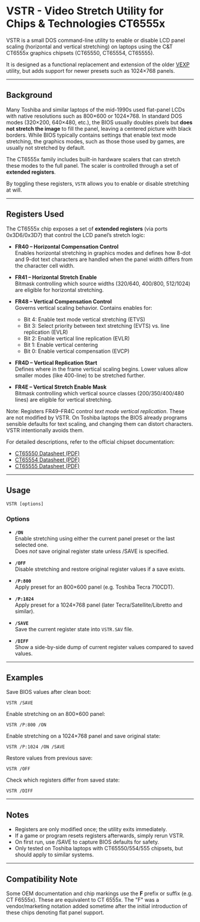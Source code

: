 # VSTR - Video Stretch Utility for Chips & Technologies CT6555x

VSTR is a small DOS command-line utility to enable or disable LCD panel scaling 
(horizontal and vertical stretching) on laptops using the C&T CT6555x graphics chipsets 
(CT65550, CT65554, CT65555).  

It is designed as a functional replacement and extension of the older
[VEXP](https://archive.org/details/vexp13_1997) utility, but adds support for newer
presets such as 1024×768 panels.

---

## Background

Many Toshiba and similar laptops of the mid-1990s used flat-panel LCDs with native 
resolutions such as 800×600 or 1024×768. In standard DOS modes (320×200, 640×480, etc.), 
the BIOS usually doubles pixels but **does not stretch the image** to fill the panel, 
leaving a centered picture with black borders. While BIOS typically contains settings that
enable text mode stretching, the graphics modes, such as those those used by games,
are usually not stretched by default.

The CT6555x family includes built-in hardware scalers that can stretch these modes 
to the full panel. The scaler is controlled through a set of **extended registers**.  

By toggling these registers, `VSTR` allows you to enable or disable stretching at will.

---

## Registers Used

The CT6555x chip exposes a set of **extended registers** (via ports 0x3D6/0x3D7) that 
control the LCD panel’s stretch logic:

- **FR40 – Horizontal Compensation Control**  
  Enables horizontal stretching in graphics modes and defines how 8-dot and 
  9-dot text characters are handled when the panel width differs from the 
  character cell width.

- **FR41 – Horizontal Stretch Enable**  
  Bitmask controlling which source widths (320/640, 400/800, 512/1024) 
  are eligible for horizontal stretching.

- **FR48 – Vertical Compensation Control**  
  Governs vertical scaling behavior. Contains enables for:  
  - Bit 4: Enable text mode vertical stretching (ETVS)  
  - Bit 3: Select priority between text stretching (EVTS) vs. line replication (EVLR)
  - Bit 2: Enable vertical line replication (EVLR)  
  - Bit 1: Enable vertical centering  
  - Bit 0: Enable vertical compensation (EVCP)  

- **FR4D – Vertical Replication Start**  
  Defines where in the frame vertical scaling begins. Lower values allow 
  smaller modes (like 400-line) to be stretched further.

- **FR4E – Vertical Stretch Enable Mask**  
  Bitmask controlling which vertical source classes (200/350/400/480 lines) 
  are eligible for vertical stretching.

Note: Registers FR49–FR4C control *text mode vertical replication*.
These are not modified by VSTR. On Toshiba laptops the BIOS already programs sensible
defaults for text scaling, and changing them can distort characters.
VSTR intentionally avoids them.

For detailed descriptions, refer to the official chipset documentation:  
- [CT65550 Datasheet (PDF)](http://bitsavers.informatik.uni-stuttgart.de/components/chipsAndTech/CHIPS_65550_199710.pdf)
- [CT65554 Datasheet (PDF)](https://www.vgamuseum.info/index.php/cpu/item/download/275_f6c6c4863a2c754f97ba1e7d628725f8)
- [CT65555 Datasheet (PDF)](https://www.dosdays.co.uk/media/c_and_t/ct65555_datasheet.pdf)


---

## Usage

```
VSTR [options]
```

### Options

- **`/ON`**  
  Enable stretching using either the current panel preset or the last selected one.  
  Does *not* save original register state unless /SAVE is specified.

- **`/OFF`**  
  Disable stretching and restore original register values if a save exists.

- **`/P:800`**  
  Apply preset for an 800×600 panel (e.g. Toshiba Tecra 710CDT).

- **`/P:1024`**  
  Apply preset for a 1024×768 panel (later Tecra/Satellite/Libretto and similar).

- **`/SAVE`**  
  Save the current register state into `VSTR.SAV` file.

- **`/DIFF`**  
  Show a side-by-side dump of current register values compared to saved values.

---

## Examples

Save BIOS values after clean boot:

```
VSTR /SAVE
```

Enable stretching on an 800×600 panel:

```
VSTR /P:800 /ON
```

Enable stretching on a 1024×768 panel and save original state:

```
VSTR /P:1024 /ON /SAVE
```

Restore values from previous save:

```
VSTR /OFF
```

Check which registers differ from saved state:

```
VSTR /DIFF
```

---

## Notes

- Registers are only modified once; the utility exits immediately.  
- If a game or program resets registers afterwards, simply rerun VSTR.  
- On first run, use /SAVE to capture BIOS defaults for safety.  
- Only tested on Toshiba laptops with CT65550/554/555 chipsets, but should apply 
  to similar systems.

---

## Compatibility Note

Some OEM documentation and chip markings use the **F** prefix or suffix (e.g. CT F6555x).
These are equivalent to CT 6555x. The "F" was a vendor/marketing notation added sometime after
the initial introduction of these chips denoting flat panel support.
